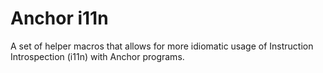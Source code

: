 # Anchor i11n

A set of helper macros that allows for more idiomatic usage of Instruction Introspection (i11n) with Anchor programs. 

